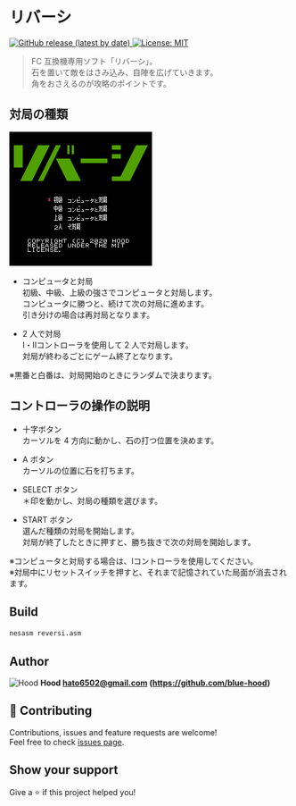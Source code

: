 # リバーシ

<p>
  <a href="https://github.com/blue-hood/reversi/releases" target="_blank">
    <img alt="GitHub release (latest by date)" src="https://img.shields.io/github/v/release/blue-hood/reversi">
  </a>
  <a href="https://github.com/blue-hood/reversi/blob/master/LICENSE" target="_blank">
    <img alt="License: MIT" src="https://img.shields.io/badge/License-MIT-yellow.svg" />
  </a>
</p>

> FC 互換機専用ソフト「リバーシ」。<br />
> 石を置いて敵をはさみ込み、自陣を広げていきます。<br />
> 角をおさえるのが攻略のポイントです。

## 対局の種類

![対局の種類](title.png)

- コンピュータと対局<br />
初級、中級、上級の強さでコンピュータと対局します。<br />
コンピュータに勝つと、続けて次の対局に進めます。<br />
引き分けの場合は再対局となります。

- 2 人で対局<br />
Ⅰ・Ⅱコントローラを使用して 2 人で対局します。<br />
対局が終わるごとにゲーム終了となります。

※黒番と白番は、対局開始のときにランダムで決まります。

## コントローラの操作の説明

- 十字ボタン<br />
カーソルを 4 方向に動かし、石の打つ位置を決めます。

- A ボタン<br />
カーソルの位置に石を打ちます。

- SELECT ボタン<br />
＊印を動かし、対局の種類を選びます。

- START ボタン<br />
選んだ種類の対局を開始します。<br />
対局が終了したときに押すと、勝ち抜きで次の対局を開始します。

※コンピュータと対局する場合は、Ⅰコントローラを使用してください。<br />
※対局中にリセットスイッチを押すと、それまで記憶されていた局面が消去されます。

## Build

```sh
nesasm reversi.asm
```

## Author

<img alt="Hood" src="https://avatars.githubusercontent.com/blue-hood" width="48" /> **Hood <hato6502@gmail.com> (https://github.com/blue-hood)**

## 🤝 Contributing

Contributions, issues and feature requests are welcome!<br />Feel free to check [issues page](https://github.com/blue-hood/reversi/issues).

## Show your support

Give a ⭐️ if this project helped you!
